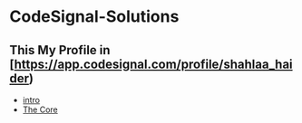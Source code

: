 # CodeSignal-Solutions
## This My Profile in [https://app.codesignal.com/profile/shahlaa_haider)
* [intro](https://github.com/shahlaa1212/CodeSignal-Solutions-in-kotlin/tree/main/Intro)
* [The Core](https://github.com/shahlaa1212/CodeSignal-Solutions-in-kotlin/tree/main/The%20Core)
